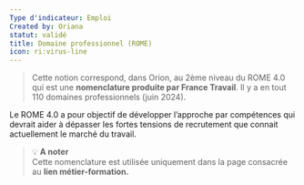```yaml
---
Type d'indicateur: Emploi
Created by: Oriana
statut: validé
title: Domaine professionnel (ROME)
icon: ri:virus-line
---
```


> Cette notion correspond, dans Orion, au 2ème niveau du ROME 4.0 qui est une **nomenclature produite par France Travail**. Il y a en tout 110 domaines professionnels (juin 2024).

Le ROME 4.0 a pour objectif de développer l’approche par compétences qui devrait aider à dépasser les fortes tensions de recrutement que connait actuellement le marché du travail.

>💡 **A noter**  
>Cette nomenclature est utilisée uniquement dans la page consacrée au **lien métier-formation.**
